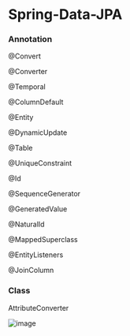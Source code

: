 # Spring-Data-JPA

### Annotation

  @Convert

  @Converter
  
  @Temporal
  
  @ColumnDefault
  
  @Entity
  
  @DynamicUpdate
  
  @Table
  
  @UniqueConstraint
  
  @Id
  
  @SequenceGenerator
  
  @GeneratedValue
  
  @NaturalId
  
  @MappedSuperclass
  
  @EntityListeners
  
  @JoinColumn
  
### Class

  AttributeConverter
  
  ![image](https://user-images.githubusercontent.com/15135199/82486351-e7d7a580-9b06-11ea-884e-ad3af97bc681.png)


